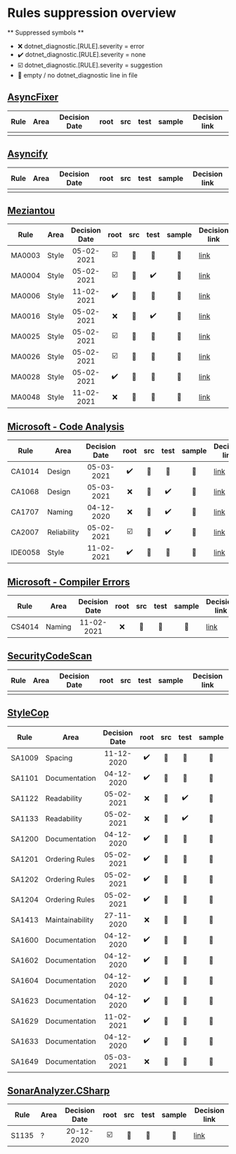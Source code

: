 # Rules suppression overview

** Suppressed symbols **
* ❌ dotnet_diagnostic.[RULE].severity = error
* ✔️ dotnet_diagnostic.[RULE].severity = none
* ☑️ dotnet_diagnostic.[RULE].severity = suggestion
* 🦡 empty / no dotnet_diagnostic line in file 


## [AsyncFixer](http://www.asyncfixer.com)

| Rule        | Area              | Decision Date | root | src | test | sample | Decision link |
|-------------|-------------------|:-------------:|:----:|:---:|:----:|:------:|---------------|
|             |                   |               |      |     |      |        |               |

## [Asyncify](https://github.com/hvanbakel/Asyncify-CSharp)

| Rule        | Area              | Decision Date | root | src | test | sample | Decision link |
|-------------|-------------------|:-------------:|:----:|:---:|:----:|:------:|---------------|
|             |                   |               |      |     |      |        |               |

## [Meziantou](https://www.meziantou.net/enforcing-asynchronous-code-good-practices-using-a-roslyn-analyzer.htm)

| Rule        | Area              | Decision Date | root | src | test | sample | Decision link |
|-------------|-------------------|:-------------:|:----:|:---:|:----:|:------:|---------------|
| MA0003      | Style             | 05-02-2021    | ☑️ | 🦡 | 🦡 | 🦡 | [link](https://github.com/meziantou/Meziantou.Analyzer/blob/main/docs/Rules/MA0003.md) |
| MA0004      | Style             | 05-02-2021    | ☑️ | 🦡 | ✔️ | 🦡 | [link](https://github.com/meziantou/Meziantou.Analyzer/blob/main/docs/Rules/MA0004.md) |
| MA0006      | Style             | 11-02-2021    | ✔️ | 🦡 | 🦡 | 🦡 | [link](https://github.com/meziantou/Meziantou.Analyzer/blob/main/docs/Rules/MA0006.md) |
| MA0016      | Style             | 05-02-2021    | ❌ | 🦡 | ✔️ | 🦡 | [link](https://github.com/meziantou/Meziantou.Analyzer/blob/main/docs/Rules/MA0016.md) |
| MA0025      | Style             | 05-02-2021    | ☑️ | 🦡 | 🦡 | 🦡 | [link](https://github.com/meziantou/Meziantou.Analyzer/blob/main/docs/Rules/MA0025.md) |
| MA0026      | Style             | 05-02-2021    | ☑️ | 🦡 | 🦡 | 🦡 | [link](https://github.com/meziantou/Meziantou.Analyzer/blob/main/docs/Rules/MA0026.md) |
| MA0028      | Style             | 05-02-2021    | ✔️ | 🦡 | 🦡 | 🦡 | [link](https://github.com/meziantou/Meziantou.Analyzer/blob/main/docs/Rules/MA0028.md) |
| MA0048      | Style             | 11-02-2021    | ❌ | 🦡 | 🦡 | 🦡 | [link](https://github.com/meziantou/Meziantou.Analyzer/blob/main/docs/Rules/MA0048.md) |

## [Microsoft - Code Analysis](https://docs.microsoft.com/en-us/dotnet/fundamentals/code-analysis/quality-rules)

| Rule        | Area              | Decision Date | root | src | test | sample | Decision link |
|-------------|-------------------|:-------------:|:----:|:---:|:----:|:------:|---------------|
| CA1014      | Design            | 05-03-2021    | ✔️ | 🦡 | 🦡 | 🦡 | [link](https://learn.microsoft.com/en-us/dotnet/fundamentals/code-analysis/quality-rules/ca1014) |
| CA1068      | Design            | 05-03-2021    | ❌ | 🦡 | ✔️ | 🦡 | [link](https://learn.microsoft.com/en-us/dotnet/fundamentals/code-analysis/quality-rules/CA1068) |
| CA1707      | Naming            | 04-12-2020    | ❌ | 🦡 | ✔️ | 🦡 | [link](https://learn.microsoft.com/en-us/dotnet/fundamentals/code-analysis/quality-rules/CA1707) |
| CA2007      | Reliability       | 05-02-2021    | ☑️ | 🦡 | ✔️ | 🦡 | [link](https://learn.microsoft.com/en-us/dotnet/fundamentals/code-analysis/quality-rules/CA2007) |
| IDE0058     | Style             | 11-02-2021    | ✔️ | 🦡 | 🦡 | 🦡 | [link](https://learn.microsoft.com/en-us/dotnet/fundamentals/code-analysis/style-rules/ide0058) |

## [Microsoft - Compiler Errors](https://docs.microsoft.com/en-us/dotnet/csharp/language-reference/compiler-messages/)

| Rule        | Area              | Decision Date | root | src | test | sample | Decision link |
|-------------|-------------------|:-------------:|:----:|:---:|:----:|:------:|---------------|
| CS4014      | Naming            | 11-02-2021    | ❌ | 🦡 | 🦡 | 🦡 | [link](https://learn.microsoft.com/en-us/dotnet/csharp/language-reference/compiler-messages/cs4014) |

## [SecurityCodeScan](https://security-code-scan.github.io)

| Rule        | Area              | Decision Date | root | src | test | sample | Decision link |
|-------------|-------------------|:-------------:|:----:|:---:|:----:|:------:|---------------|
|             |                   |               |      |     |      |        |               |

## [StyleCop](https://github.com/DotNetAnalyzers/StyleCopAnalyzers)

| Rule        | Area              | Decision Date | root | src | test | sample | Decision link |
|-------------|-------------------|:-------------:|:----:|:---:|:----:|:------:|---------------|
| SA1009      | Spacing           | 11-12-2020    | ✔️ | 🦡 | 🦡 | 🦡 | [link](https://github.com/DotNetAnalyzers/StyleCopAnalyzers/blob/master/documentation/SA1009.md) |
| SA1101      | Documentation     | 04-12-2020    | ✔️ | 🦡 | 🦡 | 🦡 | [link](https://github.com/DotNetAnalyzers/StyleCopAnalyzers/blob/master/documentation/SA1101.md) |
| SA1122      | Readability       | 05-02-2021    | ❌ | 🦡 | ✔️ | 🦡 | [link](https://github.com/DotNetAnalyzers/StyleCopAnalyzers/blob/master/documentation/SA1122.md) |
| SA1133      | Readability       | 05-02-2021    | ❌ | 🦡 | ✔️ | 🦡 | [link](https://github.com/DotNetAnalyzers/StyleCopAnalyzers/blob/master/documentation/SA1133.md) |
| SA1200      | Documentation     | 04-12-2020    | ✔️ | 🦡 | 🦡 | 🦡 | [link](https://github.com/DotNetAnalyzers/StyleCopAnalyzers/blob/master/documentation/SA1200.md) |
| SA1201      | Ordering Rules    | 05-02-2021    | ✔️ | 🦡 | 🦡 | 🦡 | [link](https://github.com/DotNetAnalyzers/StyleCopAnalyzers/blob/master/documentation/SA1201.md) |
| SA1202      | Ordering Rules    | 05-02-2021    | ✔️ | 🦡 | 🦡 | 🦡 | [link](https://github.com/DotNetAnalyzers/StyleCopAnalyzers/blob/master/documentation/SA1202.md) |
| SA1204      | Ordering Rules    | 05-02-2021    | ✔️ | 🦡 | 🦡 | 🦡 | [link](https://github.com/DotNetAnalyzers/StyleCopAnalyzers/blob/master/documentation/SA1204.md) |
| SA1413      | Maintainability   | 27-11-2020    | ❌ | 🦡 | 🦡 | 🦡 | [link](https://github.com/DotNetAnalyzers/StyleCopAnalyzers/blob/master/documentation/SA1413.md) |
| SA1600      | Documentation     | 04-12-2020    | ✔️ | 🦡 | 🦡 | 🦡 | [link](https://github.com/DotNetAnalyzers/StyleCopAnalyzers/blob/master/documentation/SA1600.md) |
| SA1602      | Documentation     | 04-12-2020    | ✔️ | 🦡 | 🦡 | 🦡 | [link](https://github.com/DotNetAnalyzers/StyleCopAnalyzers/blob/master/documentation/SA1602.md) |
| SA1604      | Documentation     | 04-12-2020    | ✔️ | 🦡 | 🦡 | 🦡 | [link](https://github.com/DotNetAnalyzers/StyleCopAnalyzers/blob/master/documentation/SA1604.md) |
| SA1623      | Documentation     | 04-12-2020    | ✔️ | 🦡 | 🦡 | 🦡 | [link](https://github.com/DotNetAnalyzers/StyleCopAnalyzers/blob/master/documentation/SA1623.md) |
| SA1629      | Documentation     | 11-02-2021    | ✔️ | 🦡 | 🦡 | 🦡 | [link](https://github.com/DotNetAnalyzers/StyleCopAnalyzers/blob/master/documentation/SA1629.md) |
| SA1633      | Documentation     | 04-12-2020    | ✔️ | 🦡 | 🦡 | 🦡 | [link](https://github.com/DotNetAnalyzers/StyleCopAnalyzers/blob/master/documentation/SA1633.md) |
| SA1649      | Documentation     | 05-03-2021    | ❌ | 🦡 | 🦡 | 🦡 | [link](https://github.com/DotNetAnalyzers/StyleCopAnalyzers/blob/master/documentation/SA1649.md) |

## [SonarAnalyzer.CSharp](https://rules.sonarsource.com/csharp)

| Rule        | Area              | Decision Date | root | src | test | sample | Decision link |
|-------------|-------------------|:-------------:|:----:|:---:|:----:|:------:|---------------|
| S1135       | ?                 | 20-12-2020    | ☑️ | 🦡 | 🦡 | 🦡 | [link](https://rules.sonarsource.com/csharp/RSPEC-1135) |
